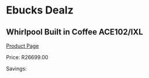 
# Ebucks Dealz
## Whirlpool Built in Coffee ACE102/IXL
[Product Page](https://www.ebucks.com/web/shop/productSelected.do?prodId=1158921206&catId=704984897)

Price: R26699.00

Savings: 


	